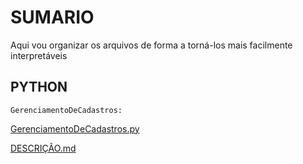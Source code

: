 # SUMARIO
Aqui vou organizar os arquivos de forma a torná-los mais facilmente interpretáveis

## PYTHON
    GerenciamentoDeCadastros:
[GerenciamentoDeCadastros.py](https://github.com/Davi-Camargo-Souza/Portfolio/blob/main/GerenciamentoDeCadastros.py)

[DESCRIÇÃO.md](https://github.com/Davi-Camargo-Souza/Portfolio/blob/main/DESCRI%C3%87%C3%83O.md)
